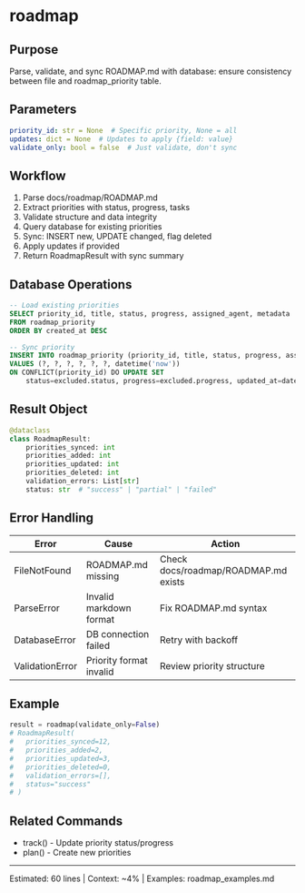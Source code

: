 # roadmap

## Purpose
Parse, validate, and sync ROADMAP.md with database: ensure consistency between file and roadmap_priority table.

## Parameters
```yaml
priority_id: str = None  # Specific priority, None = all
updates: dict = None  # Updates to apply {field: value}
validate_only: bool = false  # Just validate, don't sync
```

## Workflow
1. Parse docs/roadmap/ROADMAP.md
2. Extract priorities with status, progress, tasks
3. Validate structure and data integrity
4. Query database for existing priorities
5. Sync: INSERT new, UPDATE changed, flag deleted
6. Apply updates if provided
7. Return RoadmapResult with sync summary

## Database Operations
```sql
-- Load existing priorities
SELECT priority_id, title, status, progress, assigned_agent, metadata
FROM roadmap_priority
ORDER BY created_at DESC

-- Sync priority
INSERT INTO roadmap_priority (priority_id, title, status, progress, assigned_agent, metadata, created_at)
VALUES (?, ?, ?, ?, ?, ?, datetime('now'))
ON CONFLICT(priority_id) DO UPDATE SET
    status=excluded.status, progress=excluded.progress, updated_at=datetime('now')
```

## Result Object
```python
@dataclass
class RoadmapResult:
    priorities_synced: int
    priorities_added: int
    priorities_updated: int
    priorities_deleted: int
    validation_errors: List[str]
    status: str  # "success" | "partial" | "failed"
```

## Error Handling
| Error | Cause | Action |
|-------|-------|--------|
| FileNotFound | ROADMAP.md missing | Check docs/roadmap/ROADMAP.md exists |
| ParseError | Invalid markdown format | Fix ROADMAP.md syntax |
| DatabaseError | DB connection failed | Retry with backoff |
| ValidationError | Priority format invalid | Review priority structure |

## Example
```python
result = roadmap(validate_only=False)
# RoadmapResult(
#   priorities_synced=12,
#   priorities_added=2,
#   priorities_updated=3,
#   priorities_deleted=0,
#   validation_errors=[],
#   status="success"
# )
```

## Related Commands
- track() - Update priority status/progress
- plan() - Create new priorities

---
Estimated: 60 lines | Context: ~4% | Examples: roadmap_examples.md
